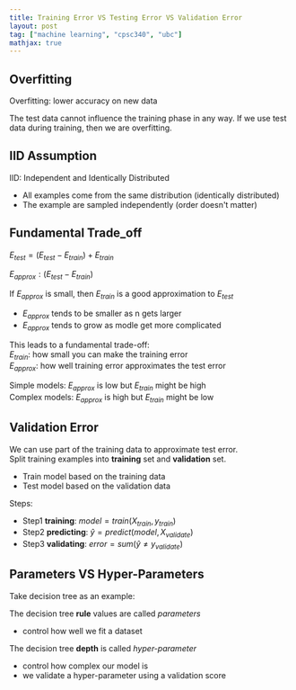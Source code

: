 ```yaml
---
title: Training Error VS Testing Error VS Validation Error
layout: post
tag: ["machine learning", "cpsc340", "ubc"]
mathjax: true
---
```


## Overfitting

Overfitting: lower accuracy on new data

The test data cannot influence the training phase in any way. If we use test data during training, then we are overfitting.

## IID Assumption
IID: Independent and Identically Distributed
- All examples come from the same distribution (identically distributed)
- The example are sampled independently (order doesn't matter)

## Fundamental Trade_off

$E_{test} = (E_{test} - E_{train}) + E_{train}$

$E_{approx}: (E_{test} - E_{train})$

If $E_{approx}$ is small, then $E_{train}$ is a good approximation to $E_{test}$
- $E_{approx}$ tends to be smaller as n gets larger
- $E_{approx}$ tends to grow as modle get more complicated
  

This leads to a fundamental trade-off:\
$E_{train}$: how small you can make the training error\
$E_{approx}$: how well training error approximates the test error

Simple models: $E_{approx}$ is low but $E_{train}$ might be high\
Complex models: $E_{approx}$ is high but $E_{train}$ might be low

## Validation Error

We can use part of the training data to approximate test error.\
Split training examples into **training** set and **validation** set.
- Train model based on the training data
- Test model based on the validation data

Steps:
- Step1 **training**: $model = train(X_{train}, y_{train})$
- Step2 **predicting**: $\hat{y} = predict(model, X_{validate})$
- Step3 **validating**: $error = sum(\hat{y} \neq y_{validate})$

## Parameters VS Hyper-Parameters
Take decision tree as an example:

The decision tree **rule** values are called *parameters* 
- control how well we fit a dataset
  
The decision tree **depth** is called *hyper-parameter* 
- control how complex our model is
- we validate a hyper-parameter using a validation score